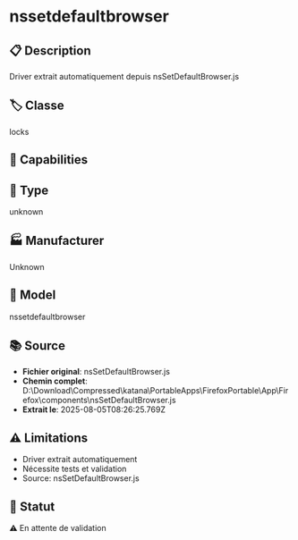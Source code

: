 # nssetdefaultbrowser

## 📋 Description
Driver extrait automatiquement depuis nsSetDefaultBrowser.js

## 🏷️ Classe
locks

## 🔧 Capabilities


## 📡 Type
unknown

## 🏭 Manufacturer
Unknown

## 📱 Model
nssetdefaultbrowser

## 📚 Source
- **Fichier original**: nsSetDefaultBrowser.js
- **Chemin complet**: D:\Download\Compressed\katana\PortableApps\FirefoxPortable\App\Firefox\components\nsSetDefaultBrowser.js
- **Extrait le**: 2025-08-05T08:26:25.769Z

## ⚠️ Limitations
- Driver extrait automatiquement
- Nécessite tests et validation
- Source: nsSetDefaultBrowser.js

## 🚀 Statut
⚠️ En attente de validation
